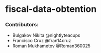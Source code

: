 # fiscal-data-obtention
### Contributors:
* Bulgakov Nikita @nightlyteacups
* Francisco Cruz @fran14cruz
* Roman Mukhametov @Roman360025